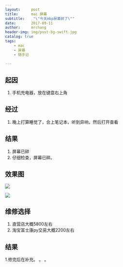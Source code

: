 ```yaml
---
layout:     post
title:      mac 屏幕
subtitle:    "\"今天mbp屏幕碎了\""
date:       2017-09-11
author:     mrchang
header-img: img/post-bg-swift.jpg
catalog: true
tags:
    - mac
    - 屏幕
    - 随手记
   
---
```


## 起因
1. 手机充电器，放在键盘右上角
## 经过
1. 晚上打算睡觉了，合上笔记本，听到异响，然后打开查看
## 结果
1. 屏幕已碎
2. 仔细检查，屏幕已碎。

## 效果图

![](http://ovwa7dn9w.bkt.clouddn.com/17-9-11/36535886.jpg)


![](http://ovwa7dn9w.bkt.clouddn.com/17-9-11/94401256.jpg)

## 维修选择

1. 直营店大概5800左右
2. 淘宝富士康py交易大概2200左右

## 结果

1.修完后在补充。 。 。 

